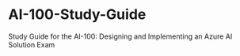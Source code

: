 # AI-100-Study-Guide
Study Guide for the AI-100: Designing and Implementing an Azure AI Solution Exam
